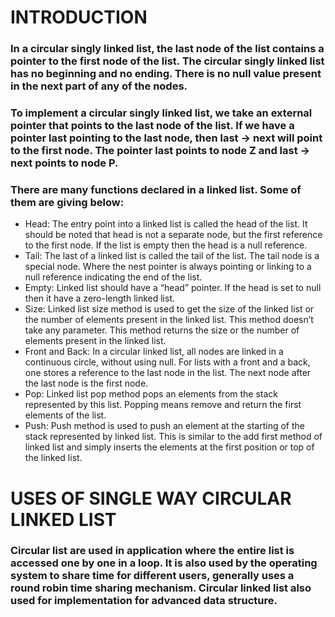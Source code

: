 # INTRODUCTION


### In a circular singly linked list, the last node of the list contains a pointer to the first node of the list. The circular singly linked list has no beginning and no ending. There is no null value present in the next part of any of the nodes.
### To implement a circular singly linked list, we take an external pointer that points to the last node of the list. If we have a pointer last pointing to the last node, then last -> next will point to the first node. The pointer last points to node Z and last -> next points to node P.
### There are many functions declared in a linked list. Some of them are giving below:
*	Head:  The entry point into a linked list is called the head of the list. It should be noted that head is not a separate node, but the first reference to the first node. If the list is empty then the head is a null reference.
*	Tail:  The last of a linked list is called the tail of the list. The tail node is a special node. Where the nest pointer is always pointing or linking to a null reference indicating the end of the list.
*	Empty:  Linked list should have a “head” pointer. If the head is set to null then it have a zero-length linked list.
*	Size:  Linked list size method is used to get the size of the linked list or the number of elements present in the linked list. This method doesn’t take any parameter. This method returns the size or the number of elements present in the linked list.
*	Front and Back: In a circular linked list, all nodes are linked in a continuous circle, without using null. For lists with a front and a back, one stores a reference to the last node in the list. The next node after the last node is the first node.
*	Pop:  Linked list pop method pops an elements from the stack represented by this list. Popping means remove and return the first elements of the list.  
*	Push: Push method is used to push an element at the starting of the stack represented by linked list. This is similar to the add first method of linked list and simply inserts the elements at the first position or top of the linked list.

# USES OF SINGLE WAY CIRCULAR LINKED LIST


### Circular list are used in application where the entire list is accessed one by one in a loop. It is also used by the operating system to share time for different users, generally uses a round robin time sharing mechanism. Circular linked list also used for implementation for advanced data structure.

